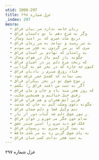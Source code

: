 ```yaml
---
utid: 1000-297
title: غزل شماره ۲۹۷
_index: 297
mesra:
  - زبان خامه ندارد سر بیان فراق
  - وگر نه شرح دهم با تو داستان فراق
  - دریغ مدّت عمرم که بر امید وصال
  - به سر رسید و نیامد به سر زمان فراق
  - سری که بر سر گردون به فخر می سودم
  - به راستان که نهادم بر آستان فراق
  - چگونه باز کنم بال در هوای وصال
  - که ریخت مرغ دلم پر در آشیان فراق
  - کنون چه چاره که در بحر غم به گردابی
  - فتاد زورق صبرم ز بادبان فراق
  - بسی نماند که کشتیِّ عمر غرقه شود
  - ز موج شوق تو در بحر بیکران فراق
  - اگر به دست من افتد فراق را بکشم
  - که روز هجر سیه باد و خان و مان فراق
  - رفیق خیل خیالیم و همنشین شکیب
  - قرین آتش هجران و هم قران فراق
  - چگونه دعوی وصلت کنم به جان که شدست
  - تنم وکیل قضا و دلم ضمان فراق
  - ز سوز شوق دلم شد کباب دور از یار
  - مدام خون جگر می خورم ز خوان فراق
  - فلک چو دید سرم را اسیر چنبر عشق
  - به بست گردن صبرم به ریسمان فراق
  - به پای شوق گرین ره به سر شُدی حافظ
  - به دست هجر ندادی کسی عنان فراق
---
```

غزل شماره ۲۹۷
